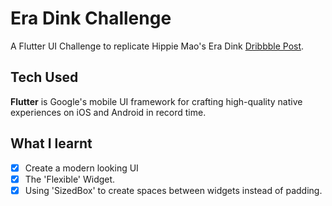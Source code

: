 # Era Dink Challenge
A Flutter UI Challenge to replicate Hippie Mao's Era Dink [Dribbble Post](https://dribbble.com/shots/6335641-Era-Dink).

## Tech Used
**Flutter** is Google's mobile UI framework for crafting high-quality native experiences on iOS and Android in record time.

## What I learnt
- [x] Create a modern looking UI
- [x] The 'Flexible' Widget.
- [x] Using 'SizedBox' to create spaces between widgets instead of padding.
